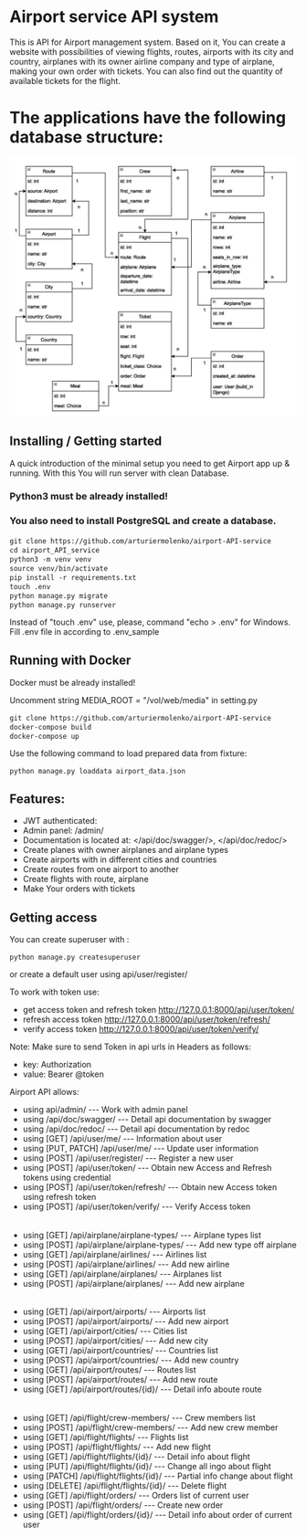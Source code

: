 # Airport service API system
This is API for Airport management system. Based on it, You can create a website with possibilities of viewing flights, routes, airports with its city and country, airplanes with its owner airline company and type of airplane, making your own order with tickets. You can also find out the quantity of available tickets for the flight.


# The applications have the following database structure:
![ScreenShot](/schema.jpg)


## Installing / Getting started

A quick introduction of the minimal setup you need to get Airport app up &
running. With this You will run server with clean Database.

### Python3 must be already installed!

### You also need to install PostgreSQL and create a database.

```shell
git clone https://github.com/arturiermolenko/airport-API-service
cd airport_API_service
python3 -m venv venv 
source venv/bin/activate
pip install -r requirements.txt
touch .env
python manage.py migrate
python manage.py runserver
```
Instead of "touch .env" use, please, command "echo > .env" for Windows.
Fill .env file in according to .env_sample

## Running with Docker

Docker must be already installed!

Uncomment string MEDIA_ROOT = "/vol/web/media" in setting.py

```shell
git clone https://github.com/arturiermolenko/airport-API-service
docker-compose build
docker-compose up
```

Use the following command to load prepared data from fixture:
```shell
python manage.py loaddata airport_data.json
```


## Features:
- JWT authenticated:
- Admin panel: /admin/
- Documentation is located at: </api/doc/swagger/>, </api/doc/redoc/>
- Create planes with owner airplanes and airplane types
- Create airports with in different cities and countries
- Create routes from one airport to another
- Create flights with route, airplane
- Make Your orders with tickets

## Getting access
You can create superuser with :
```shell
python manage.py createsuperuser
```
or create a default user using api/user/register/

To work with token use:

- get access token and refresh token http://127.0.0.1:8000/api/user/token/
- refresh access token http://127.0.0.1:8000/api/user/token/refresh/
- verify access token http://127.0.0.1:8000/api/user/token/verify/

Note: Make sure to send Token in api urls in Headers as follows:

- key: Authorization
- value: Bearer @token


Airport API allows:
- using api/admin/ --- Work with admin panel
- using /api/doc/swagger/ --- Detail api documentation by swagger
- using /api/doc/redoc/ --- Detail api documentation by redoc
- using [GET] /api/user/me/ --- Information about user
- using [PUT, PATCH] /api/user/me/ --- Update user information
- using [POST] /api/user/register/ --- Register a new user
- using [POST] /api/user/token/ --- Obtain new Access and Refresh tokens using credential
- using [POST] /api/user/token/refresh/ --- Obtain new Access token using refresh token
- using [POST] /api/user/token/verify/ --- Verify Access token
######
- using [GET] /api/airplane/airplane-types/ --- Airplane types list
- using [POST] /api/airplane/airplane-types/ --- Add new type off airplane
- using [GET] /api/airplane/airlines/ --- Airlines list
- using [POST] /api/airplane/airlines/ --- Add new airline
- using [GET] /api/airplane/airplanes/ --- Airplanes list
- using [POST] /api/airplane/airplanes/ --- Add new airplane
######
- using [GET] /api/airport/airports/ --- Airports list
- using [POST] /api/airport/airports/ --- Add new airport
- using [GET] /api/airport/cities/ --- Cities list
- using [POST] /api/airport/cities/ --- Add new city
- using [GET] /api/airport/countries/ --- Countries list
- using [POST] /api/airport/countries/ --- Add new country
- using [GET] /api/airport/routes/ --- Routes list
- using [POST] /api/airport/routes/ --- Add new route
- using [GET] /api/airport/routes/{id}/ --- Detail info aboute route
######
- using [GET] /api/flight/crew-members/ --- Crew members list
- using [POST] /api/flight/crew-members/ --- Add new crew member
- using [GET] /api/flight/flights/ --- Flights list
- using [POST] /api/flight/flights/ --- Add new flight
- using [GET] /api/flight/flights/{id}/ --- Detail info about flight
- using [PUT] /api/flight/flights/{id}/ --- Change all ingo about flight
- using [PATCH] /api/flight/flights/{id}/ --- Partial info change about flight
- using [DELETE] /api/flight/flights/{id}/ --- Delete flight
- using [GET] /api/flight/orders/ --- Orders list of current user
- using [POST] /api/flight/orders/ --- Create new order
- using [GET] /api/flight/orders/{id}/ --- Detail info about order of current user
